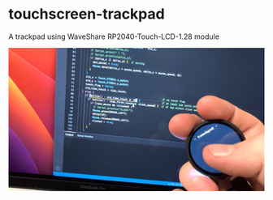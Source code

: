 # touchscreen-trackpad
A trackpad using WaveShare RP2040-Touch-LCD-1.28 module

![Alt text](https://raw.githubusercontent.com/LazaroFilm/touchscreen-trackpad/main/Touchscreen_Picture.jpg)
